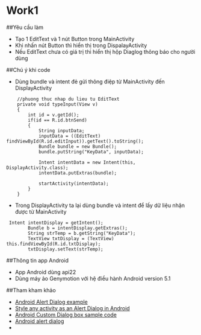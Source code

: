 ﻿# Work1
##Yêu cầu làm
+ Tạo 1 EditText và 1 nút Button trong MainActivity
+ Khi nhấn nút Button thì hiển thị trong DispalayActivity
+ Nếu EditText chưa có giá trị thì hiển thị hộp Diaglog thông báo cho người dùng

##Chú ý khi code
+ Dùng bundle và intent đẻ gửi thông điệp từ MainActivity đến DisplayActivity
```
    //phuong thuc nhap du lieu tu EditText
    private void typeInput(View v)
    {
        int id = v.getId();
        if(id == R.id.btnSend)
        {
            String inputData;
            inputData = ((EditText) findViewById(R.id.editInput)).getText().toString();
            Bundle bundle = new Bundle();
            bundle.putString("KeyData", inputData);

            Intent intentData = new Intent(this, DisplayActivity.class);
            intentData.putExtras(bundle);

            startActivity(intentData);
        }
    }
```

+ Trong  DisplayActivity ta lại dùng bundle và intent để lấy dữ liệu nhận được từ MainActivity
```
 Intent intentDisplay = getIntent();
        Bundle b = intentDisplay.getExtras();
        String strTemp = b.getString("KeyData");
        TextView txtDisplay = (TextView) this.findViewById(R.id.txtDisplay);
        txtDisplay.setText(strTemp);
```

##Thông tin app Android 
+ App Android dùng api22 
+ Dùng máy ảo Genymotion với hệ điều hành Android version 5.1

##Tham kham khảo
+ [Android Alert Dialog example](http://www.mkyong.com/android/android-alert-dialog-example/)
+ [Style any activity as an Alert Dialog in Android](http://www.codeproject.com/Tips/623446/Style-Any-Activity-as-an-Alert-Dialog-in-Android)
+ [Android Custom Dialog box sample code](http://www.mysamplecode.com/2011/06/android-custom-dialog-box-sample-code.html)
+ [Android alert dialog](http://www.tutorialspoint.com/android/android_alert_dialoges.htm)
+ 
